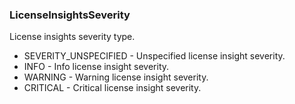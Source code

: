 ### LicenseInsightsSeverity
License insights severity type.

- SEVERITY_UNSPECIFIED - Unspecified license insight severity.
- INFO - Info license insight severity.
- WARNING - Warning license insight severity.
- CRITICAL - Critical license insight severity.
